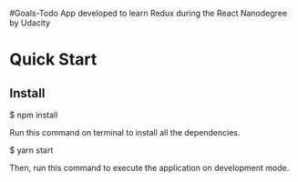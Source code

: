 #Goals-Todo
App developed to learn Redux during the React Nanodegree by Udacity

# Quick Start

## Install
$ npm install 

Run this command on terminal to install all the dependencies. 

$ yarn start 

Then, run this command to execute the application on development mode.
